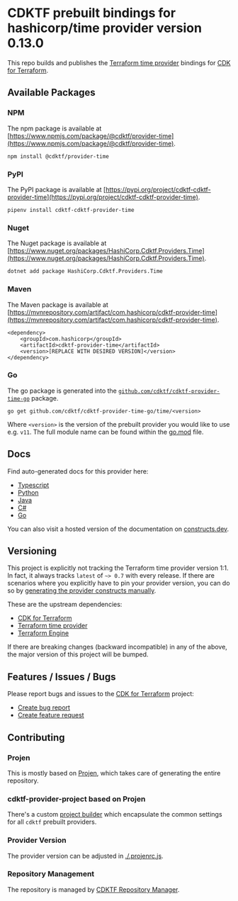 
# CDKTF prebuilt bindings for hashicorp/time provider version 0.13.0

This repo builds and publishes the [Terraform time provider](https://registry.terraform.io/providers/hashicorp/time/0.13.0/docs) bindings for [CDK for Terraform](https://cdk.tf).

## Available Packages

### NPM

The npm package is available at [https://www.npmjs.com/package/@cdktf/provider-time](https://www.npmjs.com/package/@cdktf/provider-time).

`npm install @cdktf/provider-time`

### PyPI

The PyPI package is available at [https://pypi.org/project/cdktf-cdktf-provider-time](https://pypi.org/project/cdktf-cdktf-provider-time).

`pipenv install cdktf-cdktf-provider-time`

### Nuget

The Nuget package is available at [https://www.nuget.org/packages/HashiCorp.Cdktf.Providers.Time](https://www.nuget.org/packages/HashiCorp.Cdktf.Providers.Time).

`dotnet add package HashiCorp.Cdktf.Providers.Time`

### Maven

The Maven package is available at [https://mvnrepository.com/artifact/com.hashicorp/cdktf-provider-time](https://mvnrepository.com/artifact/com.hashicorp/cdktf-provider-time).

```
<dependency>
    <groupId>com.hashicorp</groupId>
    <artifactId>cdktf-provider-time</artifactId>
    <version>[REPLACE WITH DESIRED VERSION]</version>
</dependency>
```

### Go

The go package is generated into the [`github.com/cdktf/cdktf-provider-time-go`](https://github.com/cdktf/cdktf-provider-time-go) package.

`go get github.com/cdktf/cdktf-provider-time-go/time/<version>`

Where `<version>` is the version of the prebuilt provider you would like to use e.g. `v11`. The full module name can be found
within the [go.mod](https://github.com/cdktf/cdktf-provider-time-go/blob/main/time/go.mod#L1) file.

## Docs

Find auto-generated docs for this provider here: 

- [Typescript](./docs/API.typescript.md)
- [Python](./docs/API.python.md)
- [Java](./docs/API.java.md)
- [C#](./docs/API.csharp.md)
- [Go](./docs/API.go.md)

You can also visit a hosted version of the documentation on [constructs.dev](https://constructs.dev/packages/@cdktf/provider-time).

## Versioning

This project is explicitly not tracking the Terraform time provider version 1:1. In fact, it always tracks `latest` of `~> 0.7` with every release. If there are scenarios where you explicitly have to pin your provider version, you can do so by [generating the provider constructs manually](https://cdk.tf/imports).

These are the upstream dependencies:

- [CDK for Terraform](https://cdk.tf)
- [Terraform time provider](https://registry.terraform.io/providers/hashicorp/time/0.13.0)
- [Terraform Engine](https://terraform.io)

If there are breaking changes (backward incompatible) in any of the above, the major version of this project will be bumped.

## Features / Issues / Bugs

Please report bugs and issues to the [CDK for Terraform](https://cdk.tf) project:

- [Create bug report](https://cdk.tf/bug)
- [Create feature request](https://cdk.tf/feature)

## Contributing

### Projen

This is mostly based on [Projen](https://github.com/projen/projen), which takes care of generating the entire repository.

### cdktf-provider-project based on Projen

There's a custom [project builder](https://github.com/cdktf/cdktf-provider-project) which encapsulate the common settings for all `cdktf` prebuilt providers.

### Provider Version

The provider version can be adjusted in [./.projenrc.js](./.projenrc.js).

### Repository Management

The repository is managed by [CDKTF Repository Manager](https://github.com/cdktf/cdktf-repository-manager/).
